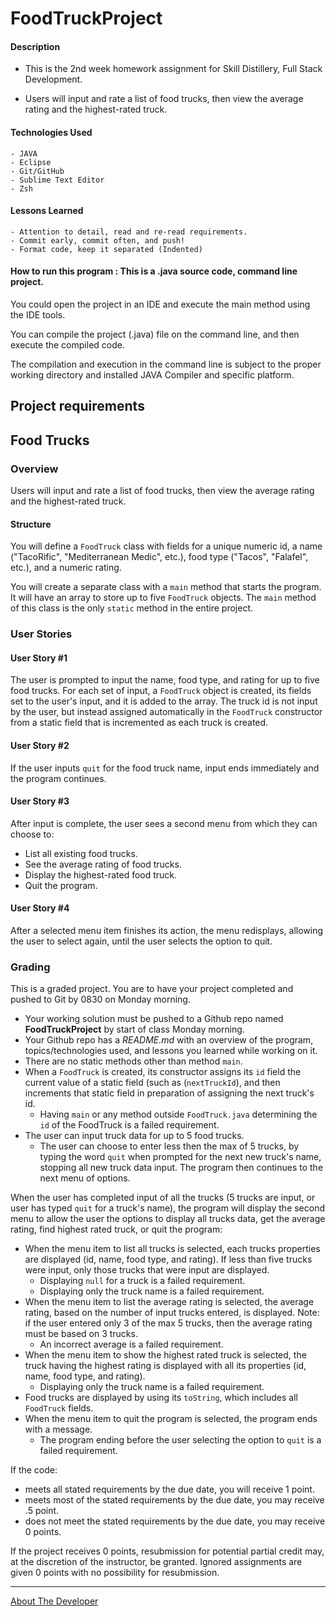 # FoodTruckProject

#### Description

- This is the 2nd week homework assignment for Skill Distillery, Full Stack Development.


- Users will input and rate a list of food trucks, then view the average rating and the highest-rated truck.


#### Technologies Used
	- JAVA
	- Eclipse
	- Git/GitHub
	- Sublime Text Editor
	- Zsh

#### Lessons Learned
    - Attention to detail, read and re-read requirements.
	- Commit early, commit often, and push!
	- Format code, keep it separated (Indented)
	
	
#### How to run this program : This is a .java source code, command line project.  

You could open the project in an IDE and execute the main method using the IDE tools.

You can compile the project (.java) file on the command line, and then execute the compiled code.

The compilation and execution in the command line is subject to the proper working directory and installed JAVA Compiler and specific platform.



## Project requirements

## Food Trucks

### Overview

Users will input and rate a list of food trucks, then view the average rating and the highest-rated truck.

#### Structure

You will define a `FoodTruck` class with fields for a unique numeric id, a name ("TacoRific", "Mediterranean Medic", etc.), food type ("Tacos", "Falafel", etc.), and a numeric rating.

You will create a separate class with a `main` method that starts the program.  It will have an array to store up to five `FoodTruck` objects.  The `main` method of this class is the only `static` method in the entire project.

### User Stories

#### User Story #1

The user is prompted to input the name, food type, and rating for up to five food trucks.  For each set of input, a `FoodTruck` object is created, its fields set to the user's input, and it is added to the array.  The truck id is not input by the user, but instead assigned automatically in the `FoodTruck` constructor from a static field that is incremented as each truck is created.

#### User Story #2

If the user inputs `quit` for the food truck name, input ends immediately and the program continues.

#### User Story #3

After input is complete, the user sees a second menu from which they can choose to:

* List all existing food trucks.
* See the average rating of food trucks.
* Display the highest-rated food truck.
* Quit the program.

#### User Story #4

After a selected menu item finishes its action, the menu redisplays, allowing the user to select again, until the user selects the option to quit.

### Grading

This is a graded project. You are to have your project completed and pushed to Git by 0830 on Monday morning.

* Your working solution must be pushed to a Github repo named **FoodTruckProject** by start of class Monday morning. 
* Your Github repo has a _README.md_ with an overview of the program, topics/technologies used, and lessons you learned while working on it.
* There are no static methods other than method `main`.
* When a `FoodTruck` is created, its constructor assigns its `id` field the current value of a static field (such as (`nextTruckId`), and then increments that static field in preparation of assigning the next truck's id.
	* Having `main` or any method outside `FoodTruck.java` determining the `id` of the FoodTruck is a failed requirement.
* The user can input truck data for up to 5 food trucks.
	* The user can choose to enter less then the max of 5 trucks, by typing the word `quit` when prompted for the next new truck's name, stopping all new truck data input. The program then continues to the next menu of options.

When the user has completed input of all the trucks (5 trucks are input, or user has typed `quit` for a truck's name), the program will display the second menu to allow the user the options to display all trucks data, get the average rating, find highest rated truck, or quit the program:

* When the menu item to list all trucks is selected, each trucks properties are displayed (id, name, food type, and rating).  If less than five trucks were input, only those trucks that were input are displayed.
	* Displaying `null` for a truck is a failed requirement. 
	* Displaying only the truck name is a failed requirement.
* When the menu item to list the average rating is selected, the average rating, based on the number of input trucks entered, is displayed. Note: if the user entered only 3 of the max 5 trucks, then the average rating must be based on 3 trucks. 
	* An incorrect average is a failed requirement.
* When the menu item to show the highest rated truck is selected, the truck having the highest rating is displayed with all its properties (id, name, food type, and rating).
	* Displaying only the truck name is a failed requirement.
* Food trucks are displayed by using its `toString`, which includes all `FoodTruck` fields.
* When the menu item to quit the program is selected, the program ends with a message.
	* The program ending before the user selecting the option to `quit` is a failed requirement.

If the code:
*  meets all stated requirements by the due date, you will receive 1 point.
*  meets most of the stated requirements by the due date, you may receive .5 point.
*  does not meet the stated requirements by the due date, you may receive 0 points.

If the project receives 0 points, resubmission for potential partial credit may, at the discretion of the instructor, be granted. Ignored assignments are given 0 points with no possibility for resubmission.



<hr>

[About The Developer](https://github.com/pasciaks/)
